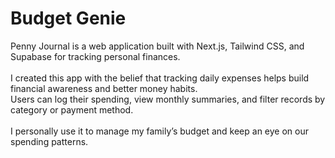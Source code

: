 # Budget Genie

Penny Journal is a web application built with Next.js, Tailwind CSS, and Supabase for tracking personal finances. <br /> <br />
I created this app with the belief that tracking daily expenses helps build financial awareness and better money habits. <br />
Users can log their spending, view monthly summaries, and filter records by category or payment method. <br /> <br />
I personally use it to manage my family’s budget and keep an eye on our spending patterns.
